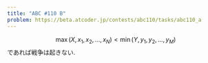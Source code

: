 ```yaml
---
title: "ABC #110 B"
problem: https://beta.atcoder.jp/contests/abc110/tasks/abc110_a
---
```

$$ \max(X, x_1, x_2, \dots, x_N) \lt \min(Y, y_1, y_2, \dots, y_M) $$ であれば戦争は起きない.
